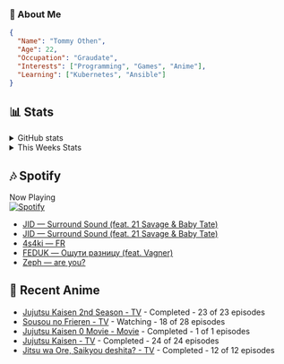 ### 👋 About Me
```json
{
  "Name": "Tommy Othen",
  "Age": 22,
  "Occupation": "Graudate",
  "Interests": ["Programming", "Games", "Anime"],
  "Learning": ["Kubernetes", "Ansible"]
}
```

## 📊 Stats
<details>
  <summary>GitHub stats</summary>
  <a href="https://github.com/anuraghazra/github-readme-stats">
    <img src="https://github-readme-stats.vercel.app/api?username=tommyothen&show_icons=true&count_private=true&hide=prs,issues">
  </a>
</details>

<details>
  <summary>This Weeks Stats</summary>
  <a href="https://github.com/anuraghazra/github-readme-stats">
    <img src="https://github-readme-stats.vercel.app/api/wakatime?username=tommyothen&cache_seconds=1800&custom_title=Top%20Languages">
  </a>
</details>

## 🎶 Spotify
Now Playing\
[![Spotify](https://novatorem-dasushiasian.vercel.app/api/spotify)](https://open.spotify.com/user/g90805640970)
<!-- LASTFM:START -->
* [JID — Surround Sound &lpar;feat. 21 Savage &amp; Baby Tate&rpar;](https://www.last.fm/music/JID/_/Surround+Sound+&lpar;feat.+21+Savage+&amp;+Baby+Tate&rpar;)
* [JID — Surround Sound &lpar;feat. 21 Savage &amp; Baby Tate&rpar;](https://www.last.fm/music/JID/_/Surround+Sound+&lpar;feat.+21+Savage+&amp;+Baby+Tate&rpar;)
* [4s4ki — FR](https://www.last.fm/music/4s4ki/_/FR)
* [FEDUK — Ощути разницу &lpar;feat. Vagner&rpar;](https://www.last.fm/music/FEDUK/_/%D0%9E%D1%89%D1%83%D1%82%D0%B8+%D1%80%D0%B0%D0%B7%D0%BD%D0%B8%D1%86%D1%83+&lpar;feat.+Vagner&rpar;)
* [Zeph — are you?](https://www.last.fm/music/Zeph/_/are+you%3F)<!-- LASTFM:END -->

## 🗻 Recent Anime
<!-- ANIME-LIST:START -->
* [Jujutsu Kaisen 2nd Season - TV](https://myanimelist.net/anime/51009/Jujutsu_Kaisen_2nd_Season) - Completed - 23 of 23 episodes
* [Sousou no Frieren - TV](https://myanimelist.net/anime/52991/Sousou_no_Frieren) - Watching - 18 of 28 episodes
* [Jujutsu Kaisen 0 Movie - Movie](https://myanimelist.net/anime/48561/Jujutsu_Kaisen_0_Movie) - Completed - 1 of 1 episodes
* [Jujutsu Kaisen - TV](https://myanimelist.net/anime/40748/Jujutsu_Kaisen) - Completed - 24 of 24 episodes
* [Jitsu wa Ore, Saikyou deshita? - TV](https://myanimelist.net/anime/52969/Jitsu_wa_Ore_Saikyou_deshita) - Completed - 12 of 12 episodes<!-- ANIME-LIST:END -->
